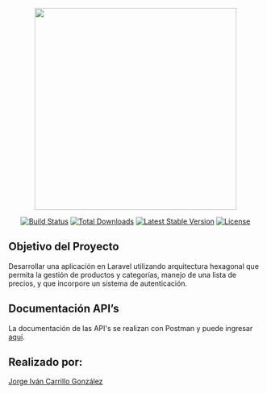 <p align="center"><a href="https://laravel.com" target="_blank"><img src="https://raw.githubusercontent.com/laravel/art/master/logo-lockup/5%20SVG/2%20CMYK/1%20Full%20Color/laravel-logolockup-cmyk-red.svg" width="400"></a></p>

<p align="center">
<a href="https://travis-ci.org/laravel/framework"><img src="https://travis-ci.org/laravel/framework.svg" alt="Build Status"></a>
<a href="https://packagist.org/packages/laravel/framework"><img src="https://img.shields.io/packagist/dt/laravel/framework" alt="Total Downloads"></a>
<a href="https://packagist.org/packages/laravel/framework"><img src="https://img.shields.io/packagist/v/laravel/framework" alt="Latest Stable Version"></a>
<a href="https://packagist.org/packages/laravel/framework"><img src="https://img.shields.io/packagist/l/laravel/framework" alt="License"></a>
</p>

## Objetivo del Proyecto

Desarrollar una aplicación en Laravel utilizando arquitectura hexagonal que permita la gestión de productos y categorías, manejo de una lista de precios, y que incorpore un sistema de autenticación.

## Documentación API’s

La documentación de las API's se realizan con Postman y puede ingresar [aquí](https://documenter.getpostman.com/view/26172346/2sA3Qwap8T).

## Realizado por:
[Jorge Iván Carrillo González](https://gitlab.infokairos.com.co/jorge_carrillo)
